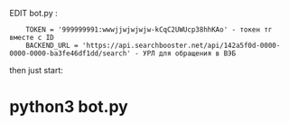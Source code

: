 EDIT bot.py :
        
        TOKEN = '999999991:wwwjjwjwjwjw-kCqC2UWUcp38hhKAo' - токен тг вместе с ID
        BACKEND_URL = 'https://api.searchbooster.net/api/142a5f0d-0000-0000-0000-ba3fe46df1dd/search' - УРЛ для обращения в ВЭБ
then just start:
# python3 bot.py
